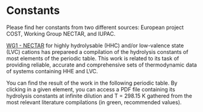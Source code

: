 # Constants

Please find her constants from two different sources: European project COST, Working Group NECTAR, and IUPAC.

[WG1 - NECTAR](cost-nectar.html) for highly hydrolysable (HHC) and/or low-valence state (LVC) cations has prepareed a compilation of the hydrolysis constants of most elements of the periodic table. This work is related to its task of providing reliable, accurate and comprehensive sets of thermodynamic data of systems containing HHE and LVC.

You can find the result of the work in the following periodic table. By clicking in a given element, you can access a PDF file containing its hydrolysis constants at infinite dilution and T = 298.15 K gathered from the most relevant literature compilations (in green, recommended values).
